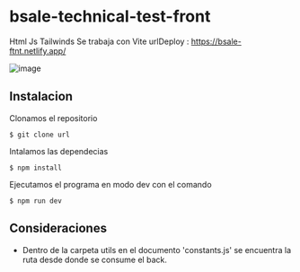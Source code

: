 # bsale-technical-test-front

Html Js Tailwinds
Se trabaja con Vite
urlDeploy : https://bsale-ftnt.netlify.app/

![image](https://user-images.githubusercontent.com/63697694/173277024-ec07f944-a8ab-4542-a6c8-ca671bc7ec8d.png)

## Instalacion

Clonamos el repositorio

`$ git clone url`

Intalamos las dependecias

`$ npm install`

Ejecutamos el programa en modo dev con el comando

`$ npm run dev`

## Consideraciones

- Dentro de la carpeta utils en el documento 'constants.js' se encuentra la ruta desde donde se consume el back.
